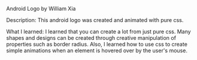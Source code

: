 Android Logo by William Xia

Description:
This android logo was created and animated with pure css. 

What I learned:
I learned that you can create a lot from just pure css. Many shapes and designs can be created through creative manipulation of properties such as border radius. Also, I learned how to use css to create simple animations when an element is hovered over by the user's mouse.
